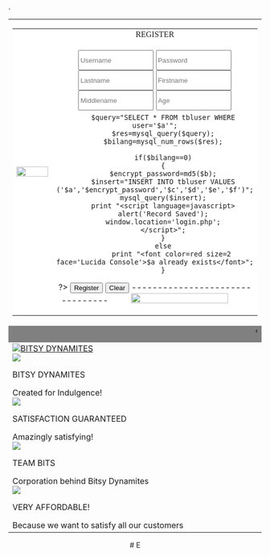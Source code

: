 <link rel="stylesheet" type="text/css" href="style-login.css">
<link href="themes/2/js-image-slider.css" rel="stylesheet" type="text/css" />
<script src="themes/2/js-image-slider.js" type="text/javascript"></script>
<link href="generic.css" rel="stylesheet" type="text/css" />

<body background=back.png>
<form action=register.php method=get>
<p>.
<center><table border=0 width=70%>
<tr><td width=20%><table border=0 bgcolor=white><tr><td width=80% rowspan=3><center><img src=title1.jpg width=100%><td bgcolor=white width=20% align=center><font face='Harrington'>REGISTER</font>
						<p><tr><td bgcolor=white align=center width=1%>
						<input type="text" class="form-control" placeholder="Username" style="width:150;height:40" name="user" required>
						<input type="password" class="form-control" placeholder="Password" style="width:150;height:40" name="pass" required>
						<input type="text" class="form-control" placeholder="Lastname" style="width:150;height:40" name="last" required>
						<input type="text" class="form-control" placeholder="Firstname" style="width:150;height:40" name="first" required>
						<input type="text" class="form-control" placeholder="Middlename" style="width:150;height:40" name="middle" required>
						<input type="text" class="form-control" placeholder="Age" style="width:150;height:40" name="age" required>						
						<tr><td align=center bgcolor=white>
<?php
	if(isset($_GET['save']))
		{
		$a=$_GET['user'];
		$b=$_GET['pass'];
		$c=$_GET['last'];
		$d=$_GET['first'];
		$e=$_GET['middle'];
		$f=$_GET['age'];
		include("myconnection.php");
		
		$query="SELECT * FROM tbluser WHERE user='$a'";
		$res=mysql_query($query);
		$bilang=mysql_num_rows($res);
		
		if($bilang==0)
		{
		$encrypt_password=md5($b);
		$insert="INSERT INTO tbluser VALUES ('$a','$encrypt_password','$c','$d','$e','$f')";
		mysql_query($insert);
		print "<script language=javascript>
		alert('Record Saved');
		window.location='login.php';
		</script>";
		}
		else
			print "<font color=red size=2 face='Lucida Console'>$a already exists</font>";
		}
?>
						<input class="btn" type=submit value="Register" name=save>
						<input class="btn" type=reset value="Clear">
						--------------------------------
						<a href=login.php><img src=HOMIE.jpg width=70%></a></font>
						</table></form>
<tr><td colspan=4 cellspacing=100% cellpadding=100% bgcolor=gray><center>
<marquee bgcolor=gray><font size=5 face='Forte'><?php
echo "Today is  <font color=white> " . date("l - F d, Y");
?></font><font color=gray>__________________</font> Welcome to Bitsy Dynamites! :) <font color=gray>__________________</font>We are the BITS CORPORATION! Feel free to look at our featured BITSY DYNAMITES! </marquee>
<center><tr><td colspan=4>
		<div id="sliderFrame">
        <div id="slider">
            <a href="" target="_blank">
                <img src="images/image-slider-1.jpg" alt="BITSY DYNAMITES" />
            </a>
            <a class="lazyImage" href="images/image-slider-2.jpg" title=""></a>
            <a href=""><b data-src="images/image-slider-3.jpg"></b></a>
            <a class="lazyImage" href="images/image-slider-4.jpg" title=""></a>
        </div>
        <!--thumbnails-->
        <div id="thumbs">
            <div class="thumb">
                <div class="frame"><img src="images/thumb1.jpg" /></div>
                <div class="thumb-content"><p>BITSY DYNAMITES</p>Created for Indulgence!</div>
                <div style="clear:both;"></div>
            </div>
            <div class="thumb">
                <div class="frame"><img src="images/thumb2.jpg" /></div>
                <div class="thumb-content"><p>SATISFACTION GUARANTEED</p>Amazingly satisfying!</div>
                <div style="clear:both;"></div>
            </div>
            <div class="thumb">
                <div class="frame"><img src="images/thumb3.jpg" /></div>
                <div class="thumb-content"><p>TEAM BITS</p>Corporation behind Bitsy Dynamites</div>
                <div style="clear:both;"></div>
            </div>
            <div class="thumb">
                <div class="frame"><img src="images/thumb4.jpg" /></div>
                <div class="thumb-content"><p>VERY AFFORDABLE!</p>Because we want to satisfy all our customers</div>
                <div style="clear:both;"></div>
            </div>
        </div>
        <!--clear above float:left elements. It is required if above #slider is styled as float:left. -->
        <div style="clear:both;height:0;"></div>
    </div>
</table></form># E

